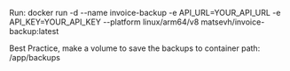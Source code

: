 Run: docker run -d --name invoice-backup -e API_URL=YOUR_API_URL -e API_KEY=YOUR_API_KEY --platform linux/arm64/v8 matsevh/invoice-backup:latest

Best Practice, make a volume to save the backups to container path: /app/backups
